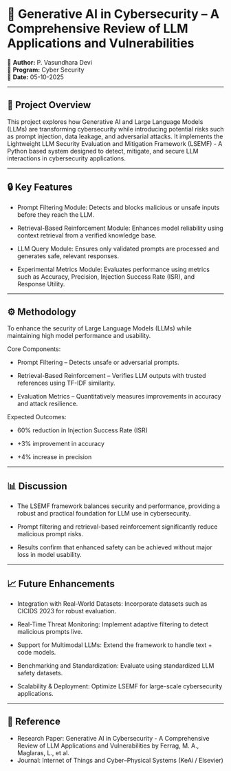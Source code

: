 # 🧠 Generative AI in Cybersecurity – A Comprehensive Review of LLM Applications and Vulnerabilities

📌 **Author:** P. Vasundhara Devi  
📌 **Program:** Cyber Security  
📌 **Date:** 05-10-2025 

---

## 📖 Project Overview 

This project explores how Generative AI and Large Language Models (LLMs) are transforming cybersecurity while introducing potential risks such as prompt injection, data leakage, and adversarial attacks. It implements the Lightweight LLM Security Evaluation and Mitigation Framework (LSEMF) - A Python based system designed to detect, mitigate, and secure LLM interactions in cybersecurity applications.

---

## 🔒 Key Features

- Prompt Filtering Module:
Detects and blocks malicious or unsafe inputs before they reach the LLM.

- Retrieval-Based Reinforcement Module:
Enhances model reliability using context retrieval from a verified knowledge base.

- LLM Query Module:
Ensures only validated prompts are processed and generates safe, relevant responses.

- Experimental Metrics Module:
Evaluates performance using metrics such as Accuracy, Precision, Injection Success Rate (ISR), and Response Utility.  

---

## ⚙️ Methodology

To enhance the security of Large Language Models (LLMs) while maintaining high model performance and usability.

Core Components:

- Prompt Filtering – Detects unsafe or adversarial prompts.

- Retrieval-Based Reinforcement – Verifies LLM outputs with trusted references using TF-IDF similarity.

- Evaluation Metrics – Quantitatively measures improvements in accuracy and attack resilience.

Expected Outcomes:

- 60% reduction in Injection Success Rate (ISR)

- +3% improvement in accuracy

- +4% increase in precision
  
---

## 📊 Discussion

- The LSEMF framework balances security and performance, providing a robust and practical foundation for LLM use in cybersecurity.

- Prompt filtering and retrieval-based reinforcement significantly reduce malicious prompt risks.

- Results confirm that enhanced safety can be achieved without major loss in model usability.

---

## 📈 Future Enhancements

- Integration with Real-World Datasets: Incorporate datasets such as CICIDS 2023 for robust evaluation.

- Real-Time Threat Monitoring: Implement adaptive filtering to detect malicious prompts live.

- Support for Multimodal LLMs: Extend the framework to handle text + code models.

- Benchmarking and Standardization: Evaluate using standardized LLM safety datasets.

- Scalability & Deployment: Optimize LSEMF for large-scale cybersecurity applications.

---

## 🧾 Reference

- Research Paper: Generative AI in Cybersecurity - A Comprehensive Review of LLM Applications and Vulnerabilities by Ferrag, M. A., Maglaras, L., et al.
- Journal: Internet of Things and Cyber–Physical Systems (KeAi / Elsevier)
